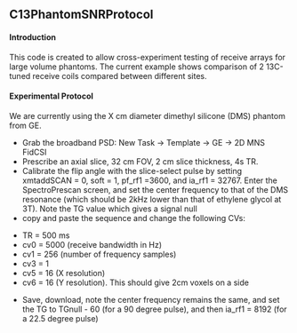 ## C13PhantomSNRProtocol
#### Introduction
This code is created to allow cross-experiment testing of receive arrays for large volume phantoms. The current example shows comparison of 2 13C-tuned receive coils compared between different sites. 
#### Experimental Protocol
We are currently using the X cm diameter dimethyl silicone (DMS) phantom from GE. 
* Grab the broadband PSD: New Task -> Template -> GE -> 2D MNS FidCSI
* Prescribe an axial slice, 32 cm FOV, 2 cm slice thickness, 4s TR. 
* Calibrate the flip angle with the slice-select pulse by setting xmtaddSCAN = 0, soft = 1, pf_rf1 =3600, and ia_rf1 = 32767. Enter the SpectroPrescan screen, and set the center frequency to that of the DMS resonance (which should be 2kHz lower than that of ethylene glycol at 3T). Note the TG value which gives a signal null
* copy and paste the sequence and change the following CVs:
 - TR  = 500 ms 
 - cv0 = 5000 (receive bandwidth in Hz)
 - cv1 = 256 (number of frequency samples)
 - cv3 = 1
 - cv5 = 16 (X resolution)
 - cv6 = 16 (Y resolution). This should give 2cm voxels on a side
* Save, download, note the center frequency remains the same, and set the TG to TGnull - 60 (for a 90 degree pulse), and then ia_rf1 = 8192 (for a 22.5 degree pulse) 		  
 

